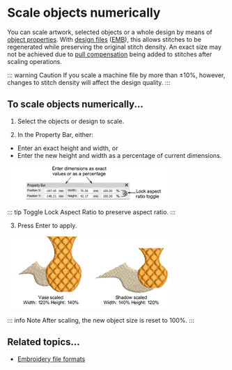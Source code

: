 # Scale objects numerically

You can scale artwork, selected objects or a whole design by means of [object properties](../../glossary/glossary#object-properties). With [design files](../../glossary/glossary) ([EMB](../../glossary/glossary)), this allows stitches to be regenerated while preserving the original stitch density. An exact size may not be achieved due to [pull compensation](../../glossary/glossary#pull-compensation) being added to stitches after scaling operations.

::: warning Caution
If you scale a machine file by more than ±10%, however, changes to stitch density will affect the design quality.
:::

## To scale objects numerically...

1. Select the objects or design to scale.

2. In the Property Bar, either:

- Enter an exact height and width, or
- Enter the new height and width as a percentage of current dimensions.

![PropertyBar00026.png](assets/PropertyBar00026.png)

::: tip
Toggle Lock Aspect Ratio to preserve aspect ratio.
:::

3. Press Enter to apply.

![transform00029.png](assets/transform00029.png)

::: info Note
After scaling, the new object size is reset to 100%.
:::

## Related topics...

- [Embroidery file formats](../../Basics/basics/Embroidery_file_formats)
